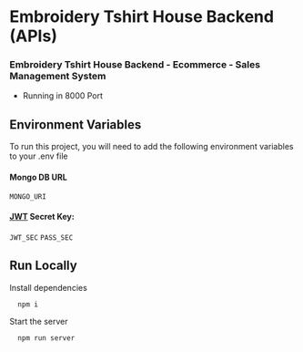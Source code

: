 # Embroidery Tshirt House Backend (APIs)

### Embroidery Tshirt House Backend - Ecommerce - Sales Management System
- Running in 8000 Port

## Environment Variables

To run this project, you will need to add the following environment variables to your .env file

#### Mongo DB URL

`MONGO_URI`

#### [JWT](https://jwt.io/) Secret Key:

`JWT_SEC`
`PASS_SEC`


## Run Locally

Install dependencies

```bash
  npm i
```

Start the server

```bash
  npm run server
```
